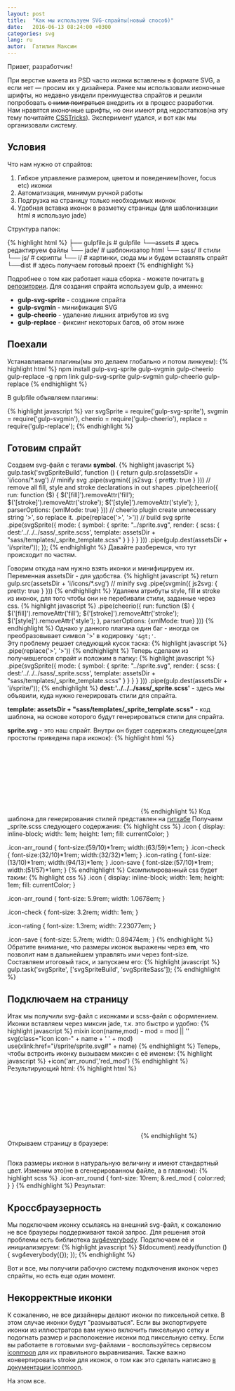 ```yaml
---
layout: post
title:  "Как мы используем SVG-спрайты(новый способ)"
date:   2016-06-13 08:24:00 +0300
categories: svg
lang: ru
autor:  Гатилин Максим
---
```

Привет, разработчик!

При верстке макета из PSD часто иконки вставлены в формате SVG, а если нет — просим их у дизайнера. Ранее мы использовали иконочные шрифты, но недавно увидели преимущества спрайтов и решили попробовать <s>с ними поиграться</s> внедрить их в процесс разработки. Нам нравятся иконочные шрифты, но они имеют ряд недостатков(на эту тему почитайте [CSSTricks](https://css-tricks.com/icon-fonts-vs-svg/)). Эксперимент удался, и вот как мы организовали систему.

## Условия

Что нам нужно от спрайтов:

1. Гибкое управление размером, цветом и поведением(hover, focus etc) иконки
2. Автоматизация, минимум ручной работы
3. Подгрузка на страницу только необходимых иконок
4. Удобная вставка иконок в разметку страницы (для шаблонизации html я использую jade)

Структура папок:

{% highlight html %}
├── gulpfile.js                # gulpfile
└──assets                      # здесь редактируем файлы
    └── jade/                  # шаблонизатор html
    └── sass/                  # стили
    └── js/                    # скрипты
    └── i/                     # картинки, сюда мы и будем вставлять спрайт
└──dist                        # здесь получаем готовый проект
{% endhighlight %}

Подробнее о том как работает наша сборка - можете почитать [в репозитории](https://github.com/glivera-team/glivera-team-template).
Для создания спрайта используем gulp, а именно:

* <b>gulp-svg-sprite</b>  - создание спрайта
* <b>gulp-svgmin</b> - минификация SVG 
* <b>gulp-cheerio</b> - удаление лишних атрибутов из svg
* <b>gulp-replace</b> - фиксинг некоторых багов, об этом ниже

## Поехали

Устанавливаем плагины(мы это делаем глобально и потом линкуем):
{% highlight html %}
npm install gulp-svg-sprite gulp-svgmin gulp-cheerio gulp-replace -g
npm link gulp-svg-sprite gulp-svgmin gulp-cheerio gulp-replace
{% endhighlight %}

В gulpfile объявляем плагины:

{% highlight javascript %}
var svgSprite = require('gulp-svg-sprite'),
	svgmin = require('gulp-svgmin'),
	cheerio = require('gulp-cheerio'),
	replace = require('gulp-replace');
{% endhighlight %}

## Готовим спрайт
Создаем svg-файл с тегами <b>symbol</b>.
{% highlight javascript %}
gulp.task('svgSpriteBuild', function () {
	return gulp.src(assetsDir + 'i/icons/*.svg')
	// minify svg
		.pipe(svgmin({
			js2svg: {
				pretty: true
			}
		}))
		// remove all fill, style and stroke declarations in out shapes
		.pipe(cheerio({
			run: function ($) {
				$('[fill]').removeAttr('fill');
				$('[stroke]').removeAttr('stroke');
				$('[style]').removeAttr('style');
			},
			parserOptions: {xmlMode: true}
		}))
		// cheerio plugin create unnecessary string '&gt;', so replace it.
		.pipe(replace('&gt;', '>'))
		// build svg sprite
		.pipe(svgSprite({
			mode: {
				symbol: {
					sprite: "../sprite.svg",
					render: {
						scss: {
							dest:'../../../sass/_sprite.scss',
							template: assetsDir + "sass/templates/_sprite_template.scss"
						}
					}
				}
			}
		}))
		.pipe(gulp.dest(assetsDir + 'i/sprite/'));
});
{% endhighlight %}
Давайте разберемся, что тут происходит по частям.

Говорим откуда нам нужно взять иконки и минифицируем их. Переменная assetsDir - для удобства.
{% highlight javascript %}
return gulp.src(assetsDir + 'i/icons/*.svg')
	// minify svg
	.pipe(svgmin({
		js2svg: {
			pretty: true
		}
	}))
{% endhighlight %}
Удаляем атрибуты style, fill и stroke из иконок, для того чтобы они не перебивали стили, заданные через css.
{% highlight javascript %}
.pipe(cheerio({
	run: function ($) {
		$('[fill]').removeAttr('fill');
		$('[stroke]').removeAttr('stroke');
		$('[style]').removeAttr('style');
	},
	parserOptions: {xmlMode: true}
}))
{% endhighlight %}
Однако у данного плагина один баг - иногда он преобразовывает символ '>' в кодировку `'&gt;'`.
<br/>Эту проблему решает следующий кусок таска:
{% highlight javascript %}
.pipe(replace('&gt;', '>'))
{% endhighlight %}
Теперь сделаем из получившегося спрайт и положим в папку:
{% highlight javascript %}
.pipe(svgSprite({
	mode: {
		symbol: {
			sprite: "../sprite.svg",
			render: {
				scss: {
					dest:'../../../sass/_sprite.scss',
					template: assetsDir + "sass/templates/_sprite_template.scss"
				}
			}
		}
	}
}))
.pipe(gulp.dest(assetsDir + 'i/sprite/'));
{% endhighlight %}
<b>dest:'../../../sass/_sprite.scss'</b> - здесь мы объявили, куда нужно генерировать стили для спрайта.

<b>template: assetsDir + "sass/templates/_sprite_template.scss"</b> - код шаблона, на основе которого будут генерироваться стили для спрайта.

<b>sprite.svg</b> - это наш спрайт. Внутри он будет содержать следующее(для простоты приведена пара иконок):
{% highlight html %}
<?xml version="1.0" encoding="utf-8"?>
<svg xmlns="http://www.w3.org/2000/svg" xmlns:xlink="http://www.w3.org/1999/xlink">
<symbol viewBox="0 0 32 32" id="check">
    <path d="M26.664 6.27a.829.829 0 0 0-1.177 0L13.088 18.611a.826.826 0 0 1-1.178 0l-5.433-5.532a.825.825 0 0 0-1.177 0l-2.401 2.158a.83.83 0 0 0-.246.583c0 .215.087.44.247.603l5.478 5.749c.324.328.855.861 1.178 1.186l2.355 2.374a.834.834 0 0 0 1.178 0L29.019 9.83a.846.846 0 0 0 0-1.188l-2.356-2.373z"/>
</symbol>
<symbol viewBox="0 0 94 13" id="rating">
    <path d="M7 10.5l-4.11 2.16.78-4.58L.34 4.84l4.6-.67L7 0l2.06 4.17 4.6.67-3.33 3.24.78 4.58L7 10.5zm20 0l-4.11 2.16.78-4.58-3.33-3.24 4.6-.67L27 0l2.06 4.17 4.6.67-3.33 3.24.78 4.58L27 10.5zm20 0l-4.11 2.16.78-4.58-3.33-3.24 4.6-.67L47 0l2.061 4.17 4.6.67-3.33 3.24.779 4.58L47 10.5zm20 0l-4.109 2.16.779-4.58-3.33-3.24 4.6-.67L67 0l2.061 4.17 4.6.67-3.33 3.24.779 4.58L67 10.5zm24.771 3.073L87 11.064l-4.771 2.509.904-5.318-3.868-3.764 5.343-.778L87-1.128l2.393 4.841 5.343.778-3.868 3.764.903 5.318zM87 9.936l3.447 1.812-.654-3.842 2.792-2.717-3.856-.562L87 1.128l-1.729 3.499-3.856.562 2.792 2.717-.654 3.842L87 9.936z"/>
    <path d="M87 10.5l-4.109 2.16.779-4.58-3.33-3.24 4.6-.67L87 0v10.5z"/>
</symbol>
</svg>
{% endhighlight %}
Код шаблона для генерирования стилей представлен на <a href="https://github.com/glivera-team/glivera-team-template/blob/master/assets/sass/templates/_sprite_template.scss" target="_blank">гитхабе</a>
Получаем _sprite.scss следующего содержания:
{% highlight css %}
.icon {
	display: inline-block;
	width: 1em;
	height: 1em;
	fill: currentColor;
}

.icon-arr_round {
	font-size:(59/10)*1rem;
	width:(63/59)*1em;
}
.icon-check {
	font-size:(32/10)*1rem;
	width:(32/32)*1em;
}
.icon-rating {
	font-size:(13/10)*1rem;
	width:(94/13)*1em;
}
.icon-save {
	font-size:(57/10)*1rem;
	width:(51/57)*1em;
}
{% endhighlight %}
Скомпилированный css будет таким:
{% highlight css %}
.icon {
  display: inline-block;
  width: 1em;
  height: 1em;
  fill: currentColor;
}

.icon-arr_round {
  font-size: 5.9rem;
  width: 1.0678em;
}

.icon-check {
  font-size: 3.2rem;
  width: 1em;
}

.icon-rating {
  font-size: 1.3rem;
  width: 7.23077em;
}

.icon-save {
  font-size: 5.7rem;
  width: 0.89474em;
}
{% endhighlight %}
Обратите внимание, что размеры иконок выражены через <b>em</b>, что позволит нам в дальнейшем управлять ими через font-size.<br/>Составляем итоговый таск, и запускаем его:
{% highlight javascript %}
gulp.task('svgSprite', ['svgSpriteBuild', 'svgSpriteSass']);
{% endhighlight %}

## Подключаем на страницу
Итак мы получили svg-файл с иконками и scss-файл с оформлением.
Иконки вставляем через миксин jade, т.к. это быстро и удобно:
{% highlight javascript %}
mixin icon(name,mod)
	- mod = mod || ''
	svg(class="icon icon-" + name + ' ' + mod)
		use(xlink:href="i/sprite/sprite.svg#" + name)
{% endhighlight %}
Теперь, чтобы встроить иконку вызываем миксин с её именем:
{% highlight javascript %}
+icon('arr_round','red_mod')
{% endhighlight %}
Результирующий html:
{% highlight html %}
 <svg class="icon icon-arr_round red_mod">
    <use xlink:href="i/sprite/sprite.svg#arr_round"></use>
</svg>
{% endhighlight %}
Открываем страницу в браузере:<br/>

<img alt="" src="../../../../i/sprite-lesson-2-1.png">

Пока размеры иконки в натуральную величину и имеют стандартный цвет. Изменим это(не в сгенерированном файле, а в главном):
{% highlight scss %}
.icon-arr_round {
	font-size: 10rem;
	&.red_mod {
		color:red;
	}
}
{% endhighlight %}
Результат:<br/>
<img alt="" src="../../../../i/sprite-lesson-2-2.png">

## Кроссбраузерность
Мы подключаем иконку ссылаясь на внешний svg-файл, к сожалению не все браузеры поддерживают такой запрос. Для решения этой проблемы есть библиотека <a href="https://github.com/jonathantneal/svg4everybody" target="_blank">svg4everybody</a>. Подключаем её и инициализируем:
{% highlight javascript %}
$(document).ready(function () {
	svg4everybody({});
});
{% endhighlight %}

Вот и все, мы получили рабочую систему подключения иконок через спрайты, но есть еще один момент.

## Некорректные иконки

К сожалению, не все дизайнеры делают иконки по пиксельной сетке. В этом случае иконки будут "размываться". Если вы экспортируете иконки из иллюстратора вам нужно включить пиксельную сетку и подогнать размер и расположение иконки под пиксельную сетку. Если вы работаете в готовыми svg-файлами - воспользуйтесь сервисом [iconmoon](https://icomoon.io/app/) для их правильного выравнивания. Также важно конвертировать stroke для иконок, о том как это сделать написано <a href="https://icomoon.io/#docs/stroke-to-fill" target="_blank">в документации iconmoon</a>.

На этом все.